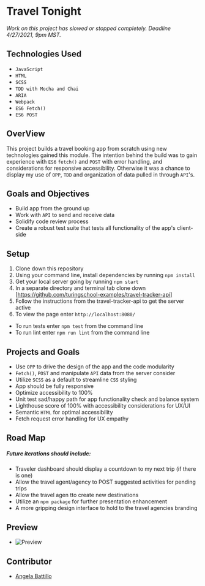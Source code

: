 # Travel Tonight

*Work on this project has slowed or stopped completely. Deadline 4/27/2021, 9pm MST.*

## Technologies Used

* `JavaScript`
* `HTML`
* `SCSS`
* `TDD with Mocha and Chai`
* `ARIA`
* `Webpack`
* `ES6 Fetch()`
* `ES6 POST`

## OverView

This project builds a travel booking app from scratch using new technologies gained this module. The intention behind the build was to gain experience with `ES6` `fetch()` and `POST` with error handling, and considerations for responsive accessibility.  Otherwise it was a chance to display my use of `OPP`, `TDD` and organization of data pulled in through `API`'s.

## Goals and Objectives

* Build app from the ground up
* Work with `API` to send and receive data
* Solidify code review process
* Create a robust test suite that tests all functionality of the app's client-side

## Setup

1. Clone down this repository
2. Using your command line, install dependencies by running `npm install`
3. Get your local server going by running `npm start`
4. In a separate directory and terminal tab clone down [https://github.com/turingschool-examples/travel-tracker-api]
5. Follow the instructions from the travel-tracker-api to get the server active
6. To view the page enter `http://localhost:8080/`

* To run tests enter `npm test` from the command line
* To run lint enter `npm run lint` from the command line

## Projects and Goals

* Use `OPP` to drive the design of the app and the code modularity
* `Fetch()`, `POST` and manipulate `API` data from the server consider
* Utilize `SCSS` as a default to streamline `CSS` styling
* App should be fully responsive
* Optimize accessibility to 100%
* Unit test sad/happy path for app functionality check and balance system
* Lighthouse score of 100% with accessibility considerations for UX/UI
* Semantic `HTML` for optimal accessibility
* Fetch request error handling for UX empathy

## Road Map
##### *Future iterations should include:*

* Traveler dashboard should display a countdown to my next trip (if there is one)
* Allow the travel agent/agency to POST suggested activities for pending trips
* Allow the travel agen tto create new destinations
* Utilize an `npm package` for further presentation enhancement
* A more gripping design interface to hold to the travel agencies branding

## Preview

* ![Preview](https://media.giphy.com/media/BrbBFeOsHNKQj6CBNK/giphy.gif)

## Contributor

* [Angela Battillo](https://github.com/battan40)

